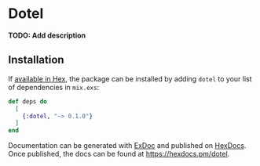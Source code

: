 # Dotel

**TODO: Add description**

## Installation

If [available in Hex](https://hex.pm/docs/publish), the package can be installed
by adding `dotel` to your list of dependencies in `mix.exs`:

```elixir
def deps do
  [
    {:dotel, "~> 0.1.0"}
  ]
end
```

Documentation can be generated with [ExDoc](https://github.com/elixir-lang/ex_doc)
and published on [HexDocs](https://hexdocs.pm). Once published, the docs can
be found at <https://hexdocs.pm/dotel>.


